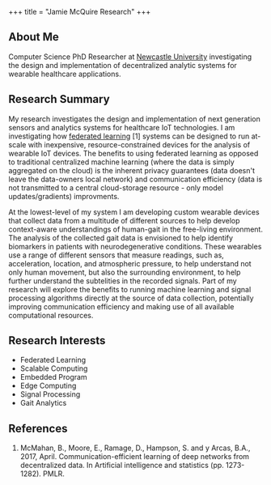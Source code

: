 +++
title = "Jamie McQuire Research"
+++

## About Me

Computer Science PhD Researcher at [Newcastle University](https://www.ncl.ac.uk/bigdata/people/people/mcquirejamie.html) investigating the design and implementation of decentralized analytic systems for wearable healthcare applications.


## Research Summary

My research investigates the design and implementation of next generation sensors and analytics systems for healthcare IoT technologies. I am investigating how [federated learning](https://arxiv.org/pdf/1602.05629.pdf) [1] systems can 
be designed to run at-scale with inexpensive, resource-constrained devices for the analysis of wearable IoT devices. The benefits to using federated learning as opposed to traditional centralized machine learning (where the data is simply aggregated on the cloud) is the inherent privacy guarantees (data doesn't leave the data-owners local network) and communication efficiency (data is not transmitted to a central cloud-storage resource - only model updates/gradients) improvments.

At the lowest-level of my system I am developing custom wearable devices that collect data from a multitude of different sources to help develop context-aware understandings of human-gait in the free-living environment.
The analysis of the collected gait data is envisioned to help identify biomarkers in patients with neurodegenerative conditions. These wearables use a range of different sensors that measure readings, such as, acceleration, location, and atmospheric pressure, to help understand not only human movement, but also the surrounding environment, to help further understand the subtelities in the recorded signals. Part of my research will explore the benefits to running machine learning and signal processing algorithms directly at the source of data collection, potentially improving communication efficiency and making use of all available computational resources. 


## Research Interests

- Federated Learning
- Scalable Computing
- Embedded Program
- Edge Computing
- Signal Processing
- Gait Analytics


## References

1. McMahan, B., Moore, E., Ramage, D., Hampson, S. and y Arcas, B.A., 2017, April. Communication-efficient learning of deep networks from decentralized data. In Artificial intelligence and statistics (pp. 1273-1282). PMLR.
